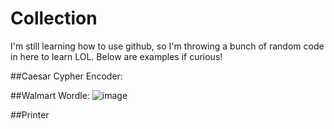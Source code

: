 # Collection
I'm still learning how to use github, so I'm throwing a bunch of random code in here to learn LOL. Below are examples if curious!

##Caesar Cypher Encoder:


##Walmart Wordle:
![image](https://user-images.githubusercontent.com/75642696/176653837-024784b6-e7ce-4af9-abaa-900a58ebecef.png)

##Printer

